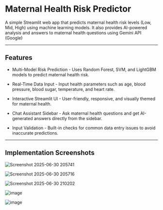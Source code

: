 # Maternal Health Risk Predictor

A simple Streamlit web app that predicts maternal health risk levels (Low, Mid, High) using machine learning models. It also provides AI-powered analysis and answers to maternal health questions using Gemini API (Google)

---

## Features

- Multi-Model Risk Prediction - Uses Random Forest, SVM, and LightGBM models to predict maternal health risk.

- Real-Time Data Input - Input health parameters such as age, blood pressure, blood sugar, temperature, and heart rate.

- Interactive Streamlit UI - User-friendly, responsive, and visually themed for maternal health.

- Chat Assistant Sidebar - Ask maternal health questions and get AI-generated answers directly from the sidebar.

- Input Validation - Built-in checks for common data entry issues to avoid inaccurate predictions.

---

## Implementation Screenshots

![Screenshot 2025-06-30 205741](https://github.com/user-attachments/assets/4285526a-3e1d-4904-8c9e-fd61112b9f83)

![Screenshot 2025-06-30 205716](https://github.com/user-attachments/assets/bcba160a-eb83-40bc-af8c-217068d44427)

![Screenshot 2025-06-30 210202](https://github.com/user-attachments/assets/bcfa47f1-3014-426d-babb-f06d13456288)

![image](https://github.com/user-attachments/assets/97cc097b-e7c3-4bf2-a4c6-a8489c82e806)

![image](https://github.com/user-attachments/assets/609562db-a842-4852-80a2-f1d9aa31e622)
